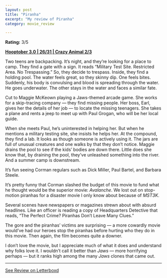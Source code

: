 ```yaml
---
layout: post
title: "Piranha"
excerpt: "My review of Piranha"
category: movie_review

---
```


**Rating:** 3/5

<b><a href="https://boxd.it/pRNoI/detail">Hooptober 3.0 | 26/31 | Crazy Animal 2/3</a></b>

Two teens are backpacking. It’s night, and they’re looking for a place to camp. They find a gate with a sign. It reads “Military Test Site. Restricted Area. No Trespassing.” So, they decide to trespass. Inside, they find a holding pool. The water feels great, so they skinny dip. One feels bites. Suddenly, his body is convulsing and blood is spreading through the water. He goes underwater. The other stays in the water and faces a similar fate.

Cut to Maggie McKeown playing a Jaws-themed arcade game. She works for a skip-tracing company — they find missing people. Her boss, Earl, gives her the details of her job — to locate the missing teenagers. She takes a plane and rents a jeep to meet up with Paul Grogan, who will be her local guide.

When she meets Paul, he’s uninterested in helping her. But when he mentions a military testing site, she insists he helps her. At the compound, they find a lab. It looks as though someone is actively using it. The jars are full of unusual creatures and one walks by that they don’t notice. Maggie drains the pool to see if the kids’ bodies are down there. Little does she know that, by draining the pool, they’ve unleashed something into the river. And a summer camp is downstream.

It’s fun seeing Corman regulars such as Dick Miller, Paul Bartel, and Barbara Steele.

It’s pretty funny that Corman slashed the budget of this movie to fund what he thought would be the superior movie: <i>Avalanche</i>. We lost out on stop-motion piranhas for a disaster movie I only know about because of <i>MST3K</i>.

Several scenes have newspapers or magazines strewn about with absurd headlines. Like an officer is reading a copy of Headquarters Detective that reads, “The Perfect Crime? Piranhas Don’t Leave Many Clues.”

The gore and the piranhas’ victims are surprising — a more cowardly movie would’ve had our heroes stop the piranhas before hurting who they do in this movie. Then again, the film becomes quite a downer.

I don’t love the movie, but I appreciate much of what it does and understand why folks love it. I wouldn’t call it better than <i>Jaws</i> — more horrifying perhaps — but it ranks high among the many <i>Jaws</i> clones that came out.

<hr>

[See Review on Letterboxd](https://boxd.it/6KO95L)
